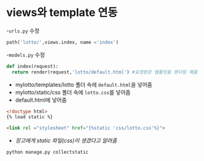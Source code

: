 # views와 template 연동
  -`urls.py` 수정
  ```python
  path('lotto/',views.index, name ='index')
  ```
  
  -`models.py` 수정
  ```python
  def index(request):
	return render(request,'lotto/default.html') #요청받은 템플릿을 렌더링 해줌
  
  ```
  
  - mylotto/templates/lotto 폴더 속에 `default.html`을 넣어줌
  - mylotto/static/css 폴더 속에 `lotto.css`를 넣어줌
  - default.html에 넣어줌
  
  ```html
  <!doctype html>
{% load static %}

<link rel ="stylesheet" href="{%static 'css/lotto.css'%}">
```
- *장고에게 static 파일(css)이 생겼다고 알려줌*
```shell
python manage.py collectstatic
```

